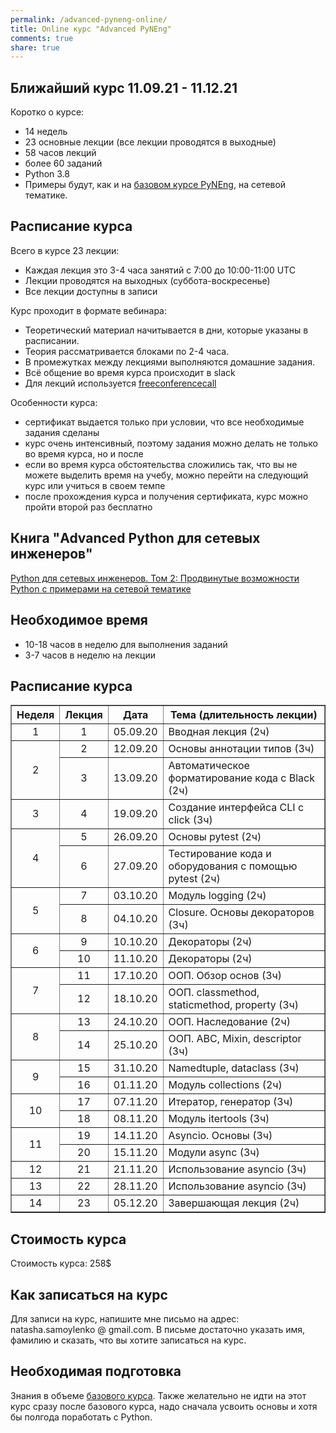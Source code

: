 ```yaml
---
permalink: /advanced-pyneng-online/
title: Online курс "Advanced PyNEng"
comments: true
share: true
---
```


## Ближайший курс 11.09.21 - 11.12.21

Коротко о курсе:

* 14 недель
* 23 основные лекции (все лекции проводятся в выходные)
* 58 часов лекций
* более 60 заданий
* Python 3.8
* Примеры будут, как и на [базовом курсе PyNEng](https://natenka.github.io/pyneng-online/), на сетевой тематике.

## Расписание курса

Всего в курсе 23 лекции:

* Каждая лекция это 3-4 часа занятий с 7:00 до 10:00-11:00 UTC
* Лекции проводятся на выходных (суббота-воскресенье)
* Все лекции доступны в записи

Курс проходит в формате вебинара:

* Теоретический материал начитывается в дни, которые указаны в расписании.
* Теория рассматривается блоками по 2-4 часа.
* В промежутках между лекциями выполняются домашние задания.
* Всё общение во время курса происходит в slack
* Для лекций используется [freeconferencecall](https://freeconferencecall.com)

Особенности курса:

* сертификат выдается только при условии, что все необходимые задания сделаны
* курс очень интенсивный, поэтому задания можно делать не только во время курса, но и после
* если во время курса обстоятельства сложились так, что вы не можете выделить время на учебу, можно перейти на следующий курс или учиться в своем темпе
* после прохождения курса и получения сертификата, курс можно пройти второй раз бесплатно

## Книга "Advanced Python для сетевых инженеров"

[Python для сетевых инженеров. Том 2: Продвинутые возможности Python с примерами на сетевой тематике](https://advpyneng.readthedocs.io/)

## Необходимое время

* 10-18 часов в неделю для выполнения заданий
* 3-7 часов в неделю на лекции

## Расписание курса

<table border="1" cellpadding="4" cellspacing="0">
 <tr>
    <th align="center">Неделя</th>
    <th align="center">Лекция</th>
    <th align="center">Дата</th>
    <th align="center">Тема (длительность лекции)</th>
 </tr>
 <tr>
    <td align="center">1</td>
    <td align="center">1</td>
    <td align="center">05.09.20</td>
    <td>Вводная лекция (2ч)</td>
 </tr>
 <tr>
    <td rowspan="2" align="center">2</td>
    <td align="center">2</td>
    <td align="center">12.09.20</td>
    <td>Основы аннотации типов (3ч)</td>
 </tr>
 <tr>
    <td align="center">3</td>
    <td align="center">13.09.20</td>
    <td>Автоматическое форматирование кода с Black (2ч)</td>
 </tr>
 <tr>
    <td align="center">3</td>
    <td align="center">4</td>
    <td align="center">19.09.20</td>
    <td>Создание интерфейса CLI с click (3ч)</td>
 </tr>
 <tr>
    <td rowspan="2" align="center">4</td>
    <td align="center">5</td>
    <td align="center">26.09.20</td>
    <td>Основы pytest (2ч)</td>
 </tr>
 <tr>
    <td align="center">6</td>
    <td align="center">27.09.20</td>
    <td>Тестирование кода и оборудования с помощью pytest (2ч)</td>
 </tr>
 <tr>
    <td rowspan="2" align="center">5</td>
    <td align="center">7</td>
    <td align="center">03.10.20</td>
    <td>Модуль logging (2ч)</td>
 </tr>
 <tr>
    <td align="center">8</td>
    <td align="center">04.10.20</td>
    <td>Closure. Основы декораторов (3ч)</td>
 </tr>
 <tr>
    <td rowspan="2" align="center">6</td>
    <td align="center">9</td>
    <td align="center">10.10.20</td>
    <td>Декораторы (2ч)</td>
 </tr>
 <tr>
    <td align="center">10</td>
    <td align="center">11.10.20</td>
    <td>Декораторы (2ч)</td>
 </tr>
 <tr>
    <td rowspan="2" align="center">7</td>
    <td align="center">11</td>
    <td align="center">17.10.20</td>
    <td>ООП. Обзор основ (3ч)</td>
 </tr>
 <tr>
    <td align="center">12</td>
    <td align="center">18.10.20</td>
    <td>ООП. classmethod, staticmethod, property (3ч)</td>
 </tr>
 <tr>
    <td rowspan="2" align="center">8</td>
    <td align="center">13</td>
    <td align="center">24.10.20</td>
    <td>ООП. Наследование (2ч)</td>
 </tr>
 <tr>
    <td align="center">14</td>
    <td align="center">25.10.20</td>
    <td>ООП. ABC, Mixin, descriptor (3ч)</td>
 </tr>
 <tr>
    <td rowspan="2" align="center">9</td>
    <td align="center">15</td>
    <td align="center">31.10.20</td>
    <td>Namedtuple, dataclass (3ч)</td>
 </tr>
 <tr>
    <td align="center">16</td>
    <td align="center">01.11.20</td>
    <td>Модуль collections (2ч)</td>
 </tr>
 <tr>
    <td rowspan="2" align="center">10</td>
    <td align="center">17</td>
    <td align="center">07.11.20</td>
    <td>Итератор, генератор (3ч)</td>
 </tr>
 <tr>
    <td align="center">18</td>
    <td align="center">08.11.20</td>
    <td>Модуль itertools (3ч)</td>
 </tr>
 <tr>
    <td rowspan="2" align="center">11</td>
    <td align="center">19</td>
    <td align="center">14.11.20</td>
    <td>Asyncio. Основы (3ч)</td>
 </tr>
 <tr>
    <td align="center">20</td>
    <td align="center">15.11.20</td>
    <td>Модули async (3ч)</td>
 </tr>
 <tr>
    <td align="center">12</td>
    <td align="center">21</td>
    <td align="center">21.11.20</td>
    <td>Использование asyncio (3ч)</td>
 </tr>
 <tr>
    <td align="center">13</td>
    <td align="center">22</td>
    <td align="center">28.11.20</td>
    <td>Использование asyncio (3ч)</td>
 </tr>
 <tr>
    <td align="center">14</td>
    <td align="center">23</td>
    <td align="center">05.12.20</td>
    <td>Завершающая лекция (2ч)</td>
 </tr>
</table>



## Стоимость курса

Стоимость курса: 258$

## Как записаться на курс

Для записи на курс, напишите мне письмо на адрес: natasha.samoylenko @ gmail.com.
В письме достаточно указать имя, фамилию и сказать, что вы хотите записаться на курс.

## Необходимая подготовка

Знания в объеме [базового курса](https://natenka.github.io/pyneng-online/).
Также желательно не идти на этот курс сразу после базового курса, надо сначала усвоить основы и хотя бы полгода поработать с Python.

